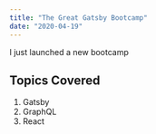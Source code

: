 ```yaml
---
title: "The Great Gatsby Bootcamp"
date: "2020-04-19"
---
```


I just launched a new bootcamp

## Topics Covered

1. Gatsby
2. GraphQL
3. React
